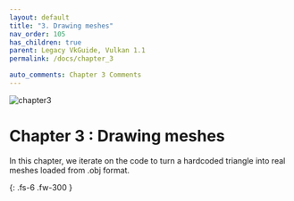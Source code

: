 ```yaml
---
layout: default
title: "3. Drawing meshes"
nav_order: 105
has_children: true
parent: Legacy VkGuide, Vulkan 1.1
permalink: /docs/chapter_3

auto_comments: Chapter 3 Comments
---
```

![chapter3]({{site.baseurl}}/diagrams/chapter3.png)
# Chapter 3 : Drawing meshes

In this chapter, we iterate on the code to turn a hardcoded triangle into real meshes loaded from .obj format.


{: .fs-6 .fw-300 }

